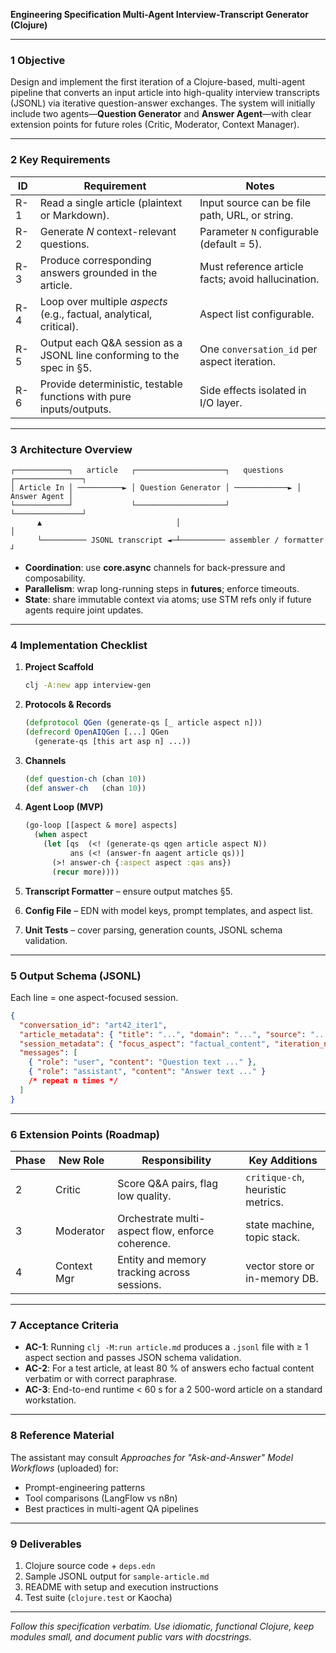 **Engineering Specification
Multi-Agent Interview-Transcript Generator (Clojure)**

---

### 1  Objective

Design and implement the first iteration of a Clojure-based, multi-agent pipeline that converts an input article into high-quality interview transcripts (JSONL) via iterative question-answer exchanges. The system will initially include two agents—**Question Generator** and **Answer Agent**—with clear extension points for future roles (Critic, Moderator, Context Manager).

---

### 2  Key Requirements

| ID  | Requirement                                                            | Notes                                              |
| --- | ---------------------------------------------------------------------- | -------------------------------------------------- |
| R-1 | Read a single article (plaintext or Markdown).                         | Input source can be file path, URL, or string.     |
| R-2 | Generate *N* context-relevant questions.                               | Parameter `N` configurable (default = 5).          |
| R-3 | Produce corresponding answers grounded in the article.                 | Must reference article facts; avoid hallucination. |
| R-4 | Loop over multiple *aspects* (e.g., factual, analytical, critical).    | Aspect list configurable.                          |
| R-5 | Output each Q\&A session as a JSONL line conforming to the spec in §5. | One `conversation_id` per aspect iteration.        |
| R-6 | Provide deterministic, testable functions with pure inputs/outputs.    | Side effects isolated in I/O layer.                |

---

### 3  Architecture Overview

```text
┌────────────┐   article   ┌────────────────────┐   questions   ┌───────────────┐
│ Article In │ ──────────► │ Question Generator │ ────────────► │ Answer Agent │
└────────────┘             └────────────────────┘               └───────────────┘
      ▲                              │                                 │
      └────────── JSONL transcript ◄─┴────────── assembler / formatter ┘
```

* **Coordination**: use **core.async** channels for back-pressure and composability.
* **Parallelism**: wrap long-running steps in **futures**; enforce timeouts.
* **State**: share immutable context via atoms; use STM refs only if future agents require joint updates.

---

### 4  Implementation Checklist

1. **Project Scaffold**

   ```bash
   clj -A:new app interview-gen
   ```

2. **Protocols & Records**

   ```clojure
   (defprotocol QGen (generate-qs [_ article aspect n]))
   (defrecord OpenAIQGen [...] QGen
     (generate-qs [this art asp n] ...))
   ```

3. **Channels**

   ```clojure
   (def question-ch (chan 10))
   (def answer-ch   (chan 10))
   ```

4. **Agent Loop (MVP)**

   ```clojure
   (go-loop [[aspect & more] aspects]
     (when aspect
       (let [qs  (<! (generate-qs qgen article aspect N))
             ans (<! (answer-fn aagent article qs))]
         (>! answer-ch {:aspect aspect :qas ans})
         (recur more))))
   ```

5. **Transcript Formatter** – ensure output matches §5.

6. **Config File** – EDN with model keys, prompt templates, and aspect list.

7. **Unit Tests** – cover parsing, generation counts, JSONL schema validation.

---

### 5  Output Schema (JSONL)

Each line = one aspect-focused session.

```json
{
  "conversation_id": "art42_iter1",
  "article_metadata": { "title": "...", "domain": "...", "source": "...", "length": 2500 },
  "session_metadata": { "focus_aspect": "factual_content", "iteration_number": 1 },
  "messages": [
    { "role": "user", "content": "Question text ..." },
    { "role": "assistant", "content": "Answer text ..." }
    /* repeat n times */
  ]
}
```

---

### 6  Extension Points (Roadmap)

| Phase | New Role    | Responsibility                                    | Key Additions                     |
| ----- | ----------- | ------------------------------------------------- | --------------------------------- |
| 2     | Critic      | Score Q\&A pairs, flag low quality.               | `critique-ch`, heuristic metrics. |
| 3     | Moderator   | Orchestrate multi-aspect flow, enforce coherence. | state machine, topic stack.       |
| 4     | Context Mgr | Entity and memory tracking across sessions.       | vector store or in-memory DB.     |

---

### 7  Acceptance Criteria

* **AC-1**: Running `clj -M:run article.md` produces a `.jsonl` file with ≥ 1 aspect section and passes JSON schema validation.
* **AC-2**: For a test article, at least 80 % of answers echo factual content verbatim or with correct paraphrase.
* **AC-3**: End-to-end runtime < 60 s for a 2 500-word article on a standard workstation.

---

### 8  Reference Material

The assistant may consult *Approaches for "Ask-and-Answer" Model Workflows* (uploaded) for:

* Prompt-engineering patterns
* Tool comparisons (LangFlow vs n8n)
* Best practices in multi-agent QA pipelines

---

### 9  Deliverables

1. Clojure source code + `deps.edn`
2. Sample JSONL output for `sample-article.md`
3. README with setup and execution instructions
4. Test suite (`clojure.test` or Kaocha)

---

*Follow this specification verbatim. Use idiomatic, functional Clojure, keep modules small, and document public vars with docstrings.*
